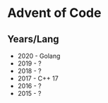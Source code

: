 # Advent of Code

## Years/Lang

- 2020 - Golang
- 2019 - ?
- 2018 - ?
- 2017 - C++ 17
- 2016 - ?
- 2015 - ?
